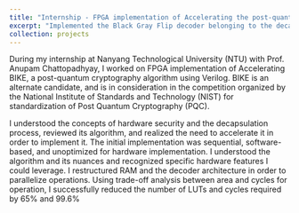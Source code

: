 ```yaml
---
title: "Internship - FPGA implementation of Accelerating the post-quantum algorithm - BIKE using Verilog"
excerpt: "Implemented the Black Gray Flip decoder belonging to the decapsulation process of BIKE - a post quantum crytography algorithm<br/><img src='/images/post-quantum-cryptography.jpg'>"
collection: projects
---
```


During my internship at Nanyang Technological University (NTU) with Prof. Anupam Chattopadhyay, I worked on FPGA implementation of Accelerating BIKE, a post-quantum cryptography algorithm using Verilog. BIKE is an alternate candidate, and is in consideration in the competition organized by the National Institute of Standards and Technology (NIST) for standardization of Post Quantum Cryptography (PQC). 

I understood the concepts of hardware security and the decapsulation process, reviewed its algorithm, and realized the need to accelerate it in order to implement it. The initial implementation was sequential, software-based, and unoptimized for hardware implementation. I understood the algorithm and its nuances and recognized specific hardware features I could leverage. I restructured RAM and the decoder architecture in order to parallelize operations. Using trade-off analysis between area and cycles for operation, I successfully reduced the number of LUTs and cycles required by 65% and 99.6%